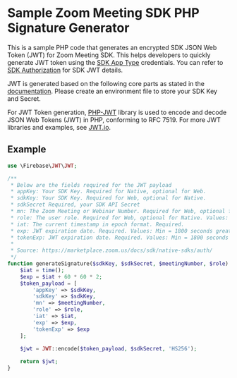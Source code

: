 # Sample Zoom Meeting SDK PHP Signature Generator

This is a sample PHP code that generates an encrypted SDK JSON Web Token (JWT) for Zoom Meeting SDK. This helps developers to quickly generate JWT token using the [SDK App Type](https://marketplace.zoom.us/docs/guides/build/sdk-app/) credentials. You can refer to [SDK Authorization](https://marketplace.zoom.us/docs/sdk/native-sdks/auth/) for SDK JWT details.

JWT is generated based on the following core parts as stated in the [documentation](https://marketplace.zoom.us/docs/sdk/native-sdks/auth#generate-the-sdk-jwt). Please create an environment file to store your SDK Key and Secret.

For JWT Token generation, [PHP-JWT](https://github.com/firebase/php-jwt) library is used to encode and decode JSON Web Tokens (JWT) in PHP, conforming to RFC 7519. For more JWT libraries and examples, see [JWT.io](https://jwt.io/libraries).

Example
-------
```php
use \Firebase\JWT\JWT;

/**
 * Below are the fields required for the JWT payload
 * appKey: Your SDK Key. Required for Native, optional for Web.
 * sdkKey: Your SDK Key. Required for Web, optional for Native.
 * sdkSecret Required, your SDK API Secret
 * mn: The Zoom Meeting or Webinar Number. Required for Web, optional for Native.
 * role: The user role. Required for Web, optional for Native. Values: 0 to specify participant, 1 to specify host.
 * iat: The current timestamp in epoch format. Required.
 * exp: JWT expiration date. Required. Values: Min = 1800 seconds greater than iat value, max = 48 hours greater than iat value. In epoch format.
 * tokenExp: JWT expiration date. Required. Values: Min = 1800 seconds greater than iat value, max = 48 hours greater than iat value. In epoch format.
 * 
 * Source: https://marketplace.zoom.us/docs/sdk/native-sdks/auth/
 */
function generateSignature($sdkKey, $sdkSecret, $meetingNumber, $role) {
    $iat = time();
    $exp = $iat + 60 * 60 * 2;
    $token_payload = [
        'appKey' => $sdkKey,
        'sdkKey' => $sdkKey,
        'mn' => $meetingNumber,
        'role' => $role,
        'iat' => $iat,
        'exp' => $exp,
        'tokenExp' => $exp
    ];

    $jwt = JWT::encode($token_payload, $sdkSecret, 'HS256');
    
    return $jwt;
}
```